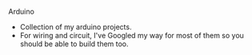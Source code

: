 Arduino

* Collection of my arduino projects.
* For wiring and circuit, I've Googled my way for most of them so you should be able to build them too.